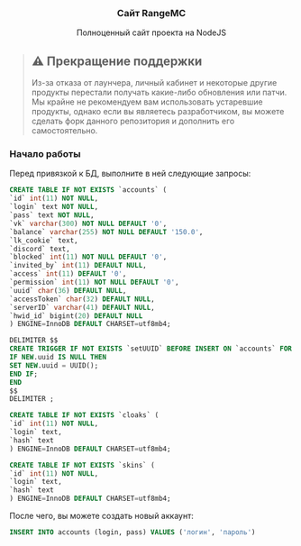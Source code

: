 <br />
<p align="center">

  <h3 align="center">Сайт RangeMC</h3>

  <p align="center">
    Полноценный сайт проекта на NodeJS 
    <br />

> ## :warning: Прекращение поддержки
> Из-за отказа от лаунчера, личный кабинет и некоторые другие продукты перестали получать какие-либо обновления или патчи.
> Мы крайне не рекомендуем вам использовать устаревшие продукты, однако если вы являетесь разработчиком, вы можете сделать форк данного репозитория и дополнить его самостоятельно.

### Начало работы

Перед привязкой к БД, выполните в ней следующие запросы:
```sql
CREATE TABLE IF NOT EXISTS `accounts` ( 
`id` int(11) NOT NULL, 
`login` text NOT NULL, 
`pass` text NOT NULL, 
`vk` varchar(300) NOT NULL DEFAULT '0', 
`balance` varchar(255) NOT NULL DEFAULT '150.0',
`lk_cookie` text, 
`discord` text, 
`blocked` int(11) NOT NULL DEFAULT '0', 
`invited_by` int(11) DEFAULT NULL, 
`access` int(11) DEFAULT '0', 
`permission` int(11) NOT NULL DEFAULT '0', 
`uuid` char(36) DEFAULT NULL, 
`accessToken` char(32) DEFAULT NULL, 
`serverID` varchar(41) DEFAULT NULL, 
`hwid_id` bigint(20) DEFAULT NULL 
) ENGINE=InnoDB DEFAULT CHARSET=utf8mb4; 

DELIMITER $$ 
CREATE TRIGGER IF NOT EXISTS `setUUID` BEFORE INSERT ON `accounts` FOR EACH ROW BEGIN 
IF NEW.uuid IS NULL THEN 
SET NEW.uuid = UUID(); 
END IF; 
END 
$$ 
DELIMITER ; 

CREATE TABLE IF NOT EXISTS `cloaks` ( 
`id` int(11) NOT NULL, 
`login` text, 
`hash` text 
) ENGINE=InnoDB DEFAULT CHARSET=utf8mb4; 

CREATE TABLE IF NOT EXISTS `skins` ( 
`id` int(11) NOT NULL, 
`login` text, 
`hash` text 
) ENGINE=InnoDB DEFAULT CHARSET=utf8mb4;
```
После чего, вы можете создать новый аккаунт:
```sql
INSERT INTO accounts (login, pass) VALUES ('логин', 'пароль')
```

<!--- ## Начало работы

Здесь находятся инструкции по клонированию репозитория, настройке вебсервера и создания системного сервиса.

### Зависимости

1. Установите apache2
```sh
apt install apache2
```

1. Установите NodeJS
```sh
apt install nodejs
```

2. Обновите npm до последней версии
```sh
npm install npm@latest -g
```

### Установка

1. Перейдите в директорию /var/www/
```sh
cd /var/www/
```

1. Клонируйте репозиторий
```sh
git clone https://github.com/vlfz/rangemc.ovh.git
```

2. Установите зависимости через npm
```sh
npm install
```

3. Переименуйте файл .env.example в .env
```sh
cp .env.example .env
```

4. Заполните все данные в файле .env
```sh
nano .env
```

6. Запустите модули для ProxyPass
```sh
sudo a2enmod proxy
sudo a2enmod proxy_http
a2enmod proxy_balancer
a2enmod lbmethod_byrequests
systemctl restart apache2
```

5. Скопируйте и активируйте конфиг для apache2
```sh
cp rangemc.ovh.conf /etc/apache2/sites-available
a2ensite rangemc.ovh.conf
systemctl reload apache2
```

7. Скопируйте, активируйте и запустите сервис для systemd
```sh
cp rangemc.ovh.service /lib/systemd/system/
systemctl enable rangemc.ovh.service
systemctl start rangemc.ovh.service
```
